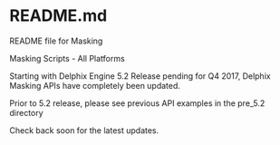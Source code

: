 # README.md

README file for Masking 

Masking Scripts - All Platforms

Starting with Delphix Engine 5.2 Release pending for Q4 2017, Delphix Masking APIs have completely been updated.  

Prior to 5.2 release, please see previous API examples in the pre_5.2 directory

Check back soon for the latest updates.

